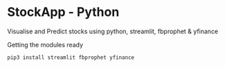 # StockApp - Python

Visualise and Predict stocks using python, streamlit, fbprophet & yfinance

Getting the modules ready
```
pip3 install streamlit fbprophet yfinance
```
